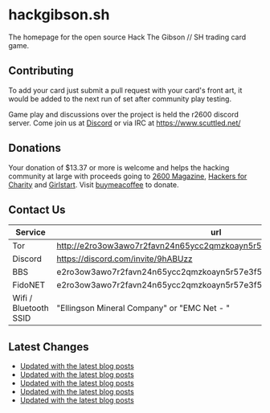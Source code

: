 # hackgibson.sh
The homepage for the open source Hack The Gibson // SH trading card game.


## Contributing

To add your card just submit a pull request with your card's front art, it would be added to the next run of set after community play testing.

Game play and discussions over the project is held the r2600 discord server. Come join us at [Discord](https://discord.com/invite/9hABUzz) or via IRC at https://www.scuttled.net/


## Donations

Your donation of $13.37 or more is welcome and helps the hacking community at large with proceeds going to [2600 Magazine](https://2600.com/), [Hackers for Charity](https://hackersforcharity.org) and [Girlstart](https://girlstart.org).  Visit [buymeacoffee](https://www.buymeacoffee.com/hackgibson.sh) to donate.


## Contact Us

Service | url
-|-
Tor | http://e2ro3ow3awo7r2favn24n65ycc2qmzkoayn5r57e3f56nvjwdcgg32ad.onion
Discord | https://discord.com/invite/9hABUzz
BBS | e2ro3ow3awo7r2favn24n65ycc2qmzkoayn5r57e3f56nvjwdcgg32ad.onion:23
FidoNET | e2ro3ow3awo7r2favn24n65ycc2qmzkoayn5r57e3f56nvjwdcgg32ad.onion:24554
Wifi / Bluetooth SSID | "Ellingson Mineral Company" or "EMC Net - <fidonet address>"

## Latest Changes
<!-- BLOG-POST-LIST:START -->
- [Updated with the latest blog posts](https://github.com/DFW2600/hackgibson.sh/commit/5eca6f11bc0fd0b47d434b064827477834c01e73)
- [Updated with the latest blog posts](https://github.com/DFW2600/hackgibson.sh/commit/7de779ddf398e35380f4c0e1dc7b89d116f2b040)
- [Updated with the latest blog posts](https://github.com/DFW2600/hackgibson.sh/commit/a369777ff29077b9f0bf8ce0468a66a63666bffc)
- [Updated with the latest blog posts](https://github.com/DFW2600/hackgibson.sh/commit/8eaa5d5cbd7ea29f676c5f1576c9884dbc711ac9)
- [Updated with the latest blog posts](https://github.com/DFW2600/hackgibson.sh/commit/3d713ee00f5d07095629b5dd20fb350d4e311eed)
<!-- BLOG-POST-LIST:END -->
